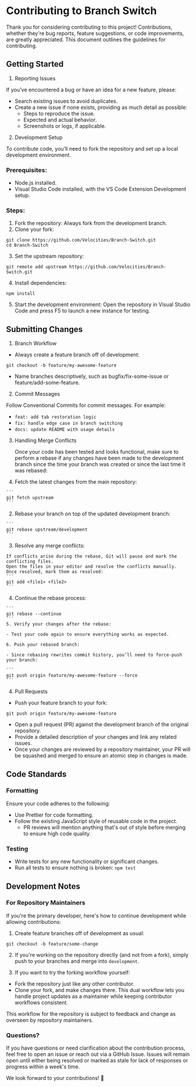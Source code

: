 # Contributing to Branch Switch
Thank you for considering contributing to this project! Contributions, whether they're bug reports, feature suggestions, or code improvements, are greatly appreciated. This document outlines the guidelines for contributing.

## Getting Started
1. Reporting Issues

If you've encountered a bug or have an idea for a new feature, please:

- Search existing issues to avoid duplicates.
- Create a new issue if none exists, providing as much detail as possible:
  - Steps to reproduce the issue.
  - Expected and actual behavior.
  - Screenshots or logs, if applicable.
2. Development Setup

To contribute code, you’ll need to fork the repository and set up a local development environment.

### Prerequisites:
- Node.js installed.
- Visual Studio Code installed, with the VS Code Extension Development setup.

### Steps:
1. Fork the repository: Always fork from the development branch.
2. Clone your fork:

```
git clone https://github.com/Velocities/Branch-Switch.git
cd Branch-Switch
```
3. Set the upstream repository:

```
git remote add upstream https://github.com/Velocities/Branch-Switch.git
```

4. Install dependencies:

```
npm install
```

5. Start the development environment: Open the repository in Visual Studio Code and press F5 to launch a new instance for testing.

## Submitting Changes
1. Branch Workflow
- Always create a feature branch off of development:

```
git checkout -b feature/my-awesome-feature
```

- Name branches descriptively, such as bugfix/fix-some-issue or feature/add-some-feature.

2. Commit Messages

Follow Conventional Commits for commit messages. For example:
- `feat: add tab restoration logic`
- `fix: handle edge case in branch switching`
- `docs: update README with usage details`

3. Handling Merge Conflicts

    Once your code has been tested and looks functional, make sure to perform a rebase if any changes have been made to the development branch since the time your branch was created or since the last time it was rebased:

  1. Fetch the latest changes from the main repository:

    ```
    git fetch upstream
    ```
  2. Rebase your branch on top of the updated development branch:

    ```
    git rebase upstream/development
    ```

  3. Resolve any merge conflicts:

    If conflicts arise during the rebase, Git will pause and mark the conflicting files.
    Open the files in your editor and resolve the conflicts manually.
    Once resolved, mark them as resolved:
    ```
    git add <file1> <file2>
    ``` 
  4. Continue the rebase process:

    ```
    git rebase --continue
    ```
    5. Verify your changes after the rebase:

    - Test your code again to ensure everything works as expected.

    6. Push your rebased branch:

    - Since rebasing rewrites commit history, you’ll need to force-push your branch:

    ```
    git push origin feature/my-awesome-feature --force  
    ```

4. Pull Requests

- Push your feature branch to your fork:
```
git push origin feature/my-awesome-feature
```
- Open a pull request (PR) against the development branch of the original repository.
- Provide a detailed description of your changes and link any related issues.
- Once your changes are reviewed by a repository maintainer, your PR will be squashed
and merged to ensure an atomic step in changes is made.

## Code Standards
### Formatting
Ensure your code adheres to the following:

- Use Prettier for code formatting.
- Follow the existing JavaScript style of reusable code in the project.
  - PR reviews will mention anything that's out of style before merging to ensure high code quality.

### Testing
- Write tests for any new functionality or significant changes.
- Run all tests to ensure nothing is broken:
```npm test```

## Development Notes
### For Repository Maintainers
If you're the primary developer, here's how to continue development while allowing contributions:

1. Create feature branches off of development as usual:

```
git checkout -b feature/some-change
```

2. If you're working on the repository directly (and not from a fork), simply push to your branches and merge into `development`.

3. If you want to try the forking workflow yourself:
- Fork the repository just like any other contributor.
- Clone your fork, and make changes there.
This dual workflow lets you handle project updates as a maintainer while keeping contributor workflows consistent.

This workflow for the repository is subject to feedback and change as overseen by repository maintainers.

### Questions?
If you have questions or need clarification about the contribution process, feel free to open an issue or reach out via a GitHub Issue. Issues will remain open until either being resolved or marked as stale for lack of responses or progress within a week's time.

We look forward to your contributions! 🎉
